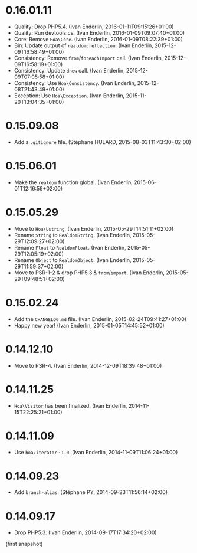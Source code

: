 # 0.16.01.11

  * Quality: Drop PHP5.4. (Ivan Enderlin, 2016-01-11T09:15:26+01:00)
  * Quality: Run devtools:cs. (Ivan Enderlin, 2016-01-09T09:07:40+01:00)
  * Core: Remove `Hoa\Core`. (Ivan Enderlin, 2016-01-09T08:22:39+01:00)
  * Bin: Update output of `realdom:reflection`. (Ivan Enderlin, 2015-12-09T16:58:49+01:00)
  * Consistency: Remove `from`/`foreachImport` call. (Ivan Enderlin, 2015-12-09T16:58:19+01:00)
  * Consistency: Update `dnew` call. (Ivan Enderlin, 2015-12-09T07:05:58+01:00)
  * Consistency: Use `Hoa\Consistency`. (Ivan Enderlin, 2015-12-08T21:43:49+01:00)
  * Exception: Use `Hoa\Exception`. (Ivan Enderlin, 2015-11-20T13:04:35+01:00)

# 0.15.09.08

  * Add a `.gitignore` file. (Stéphane HULARD, 2015-08-03T11:43:30+02:00)

# 0.15.06.01

  * Make the `realdom` function global. (Ivan Enderlin, 2015-06-01T12:16:59+02:00)

# 0.15.05.29

  * Move to `Hoa\Ustring`. (Ivan Enderlin, 2015-05-29T14:51:11+02:00)
  * Rename `String` to `RealdomString`. (Ivan Enderlin, 2015-05-29T12:09:27+02:00)
  * Rename `Float` to `RealdomFloat`. (Ivan Enderlin, 2015-05-29T12:05:19+02:00)
  * Rename `Object` to `RealdomObject`. (Ivan Enderlin, 2015-05-29T11:59:37+02:00)
  * Move to PSR-1-2 & drop PHP5.3 & `from`/`import`. (Ivan Enderlin, 2015-05-29T09:48:51+02:00)

# 0.15.02.24

  * Add the `CHANGELOG.md` file. (Ivan Enderlin, 2015-02-24T09:41:27+01:00)
  * Happy new year! (Ivan Enderlin, 2015-01-05T14:45:52+01:00)

# 0.14.12.10

  * Move to PSR-4. (Ivan Enderlin, 2014-12-09T18:39:48+01:00)

# 0.14.11.25

  * `Hoa\Visitor` has been finalized. (Ivan Enderlin, 2014-11-15T22:25:21+01:00)

# 0.14.11.09

  * Use `hoa/iterator` `~1.0`. (Ivan Enderlin, 2014-11-09T11:06:24+01:00)

# 0.14.09.23

  * Add `branch-alias`. (Stéphane PY, 2014-09-23T11:56:14+02:00)

# 0.14.09.17

  * Drop PHP5.3. (Ivan Enderlin, 2014-09-17T17:34:20+02:00)

(first snapshot)
